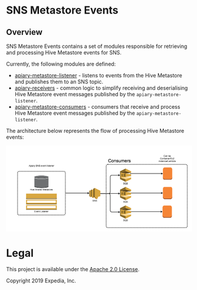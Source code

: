 # SNS Metastore Events

##  Overview
SNS Metastore Events contains a set of modules responsible for retrieving and processing Hive Metastore events for SNS.

Currently, the following modules are defined:
 - [apiary-metastore-listener](apiary-metastore-listener) - listens to events from the Hive Metastore and publishes them to an SNS topic.
 - [apiary-receivers](apiary-receivers) - common logic to simplify receiving and deserialising Hive Metastore event messages published by the `apiary-metastore-listener`.
 - [apiary-metastore-consumers](apiary-metastore-consumers) - consumers that receive and process Hive Metastore event messages published by the `apiary-metastore-listener`.
  
The architecture below represents the flow of processing Hive Metastore events:

![Apiary Metastore Events Architecture.](images/Apiary_metastore_events_architecture.png  "Apiary SNS event listener.")

# Legal
This project is available under the [Apache 2.0 License](http://www.apache.org/licenses/LICENSE-2.0.html).

Copyright 2019 Expedia, Inc.
